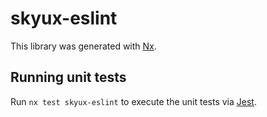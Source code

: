 # skyux-eslint

This library was generated with [Nx](https://nx.dev).

## Running unit tests

Run `nx test skyux-eslint` to execute the unit tests via [Jest](https://jestjs.io).
